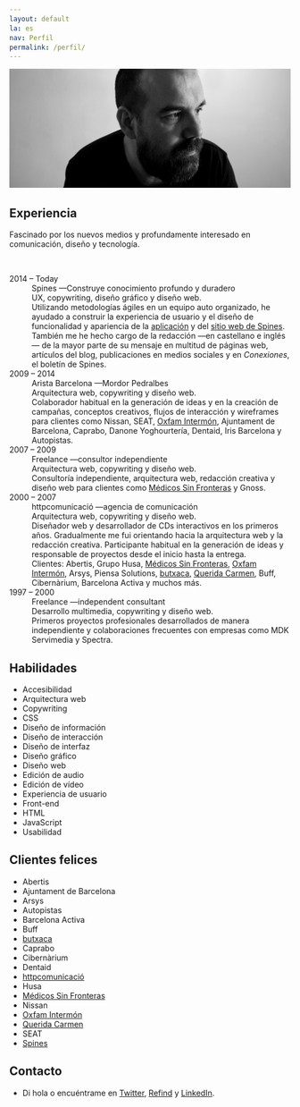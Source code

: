 ```yaml
---
layout: default
la: es
nav: Perfil
permalink: /perfil/
---
```


<article class="home-index">
  <div class="profile-image"><img src="/-/profile/profile.jpg"/></div>
  <div class="grid gutter">
    <div class="grid-33 h-i">
      <h1>Experiencia</h1>
    </div>
    <div class="grid-66 h-i">
      <section class="work-index">
        <p>Fascinado por los nuevos medios y profundamente interesado en comunicación, diseño y tecnología.</p>
        <br>
        <dl class="profile-experience">
          <div class="grid gutter">
            <div class="grid-33 h-i">
              <dt>2014 – Today</dt>
            </div>
            <div class="grid-66 h-i">
              <dd>Spines —Construye conocimiento profundo y duradero</dd>
              <dd class="subtitle">UX, copywriting, diseño gráfico y diseño web.</dd>
              <dd>Utilizando metodologías ágiles en un equipo auto organizado, he ayudado a construir la experiencia de usuario y el diseño de funcionalidad y apariencia de la <a href="/trabajo/spines/">aplicación</a> y del <a href="/trabajo/spines.me/">sitio web de Spines</a>. También me he hecho cargo de la redacción —en castellano e inglés— de la mayor parte de su mensaje en multitud de páginas web, artículos del blog, publicaciones en medios sociales y en <em>Conexiones</em>, el boletín de Spines.</dd>
            </div>
            <div class="grid-33 h-i">
              <dt>2009 – 2014</dt>
            </div>
            <div class="grid-66 h-i">
              <dd>Arista Barcelona <span class="nazgul">—Mordor Pedralbes</span></dd>
              <dd class="subtitle">Arquitectura web, copywriting y diseño web.</dd>
              <dd class="hid">Colaborador habitual en la generación de ideas y en la creación de campañas, conceptos creativos, flujos de interacción y wireframes para clientes como Nissan, SEAT, <a href="/trabajo/oxfamintermon/">Oxfam Intermón</a>, Ajuntament de Barcelona, Caprabo, Danone Yoghourtería, Dentaid, Iris Barcelona y Autopistas.</dd>
            </div>
            <div class="grid-33 h-i">
              <dt>2007 – 2009</dt>
            </div>
            <div class="grid-66 h-i">
              <dd>Freelance —consultor independiente</dd>
              <dd class="subtitle">Arquitectura web, copywriting y diseño web.</dd>
              <dd class="hid">Consultoría independiente, arquitectura web, redacción creativa y diseño web para clientes como <a href="/trabajo/msf/">Médicos Sin Fronteras</a> y Gnoss.</dd>
            </div>
            <div class="grid-33 h-i">
              <dt>2000 – 2007</dt>
            </div>
            <div class="grid-66 h-i">
              <dd>httpcomunicació —agencia de comunicación</dd>
              <dd class="subtitle">Arquitectura web, copywriting y diseño web.</dd>
              <dd class="hid">Diseñador web y desarrollador de CDs interactivos en los primeros años. Gradualmente me fui orientando hacia la arquitectura web y la redacción creativa. Participante habitual en la generación de ideas y responsable de proyectos desde el inicio hasta la entrega.</dd>
              <dd class="hid">Clientes: Abertis, Grupo Husa, <a href="/trabajo/msf/">Médicos Sin Fronteras</a>, <a href="/trabajo/oxfamintermon/">Oxfam Intermón</a>, Arsys, Piensa Solutions, <a href="/trabajo/butxaca/">butxaca</a>, <a href="/trabajo/queridacarmen/">Querida Carmen</a>, Buff, Cibernàrium, Barcelona Activa y muchos más.</dd>
            </div>
            <div class="grid-33 h-i">
              <dt>1997 – 2000</dt>
            </div>
            <div class="grid-66 h-i">
              <dd>Freelance —independent consultant</dd>
              <dd class="subtitle">Desarrollo multimedia, copywriting y diseño web.</dd>
              <dd class="hid">Primeros proyectos profesionales desarrollados de manera independiente y colaboraciones frecuentes con empresas como MDK Servimedia y Spectra.</dd>
            </div>
          </div>
        </dl>
      </section>
    </div>
    <div class="grid-33">
      <h1>Habilidades</h1>
    </div>
    <div class="grid-66">
      <section class="profile-index">
        <ul class="skill-pills">
          <li>Accesibilidad</li>
          <li>Arquitectura web</li>
          <li>Copywriting</li>
          <li>CSS</li>
          <li>Diseño de información</li>
          <li>Diseño de interacción</li>
          <li>Diseño de interfaz</li>
          <li>Diseño gráfico</li>
          <li>Diseño web</li>
          <li>Edición de audio</li>
          <li>Edición de vídeo</li>
          <li>Experiencia de usuario</li>
          <li>Front-end</li>
          <li>HTML</li>
          <li>JavaScript</li>
          <li>Usabilidad</li>
        </ul>
      </section>
    </div>
    <div class="grid-33">
      <h1>Clientes felices</h1>
    </div>
    <div class="grid-66">
      <section>
        <ul class="happy-clients">
          <li>Abertis</li>
          <li>Ajuntament de Barcelona</li>
          <li>Arsys</li>
          <li>Autopistas</li>
          <li>Barcelona Activa</li>
          <li>Buff</li>
          <li><a href="/trabajo/butxaca/">butxaca</a></li>
          <li>Caprabo</li>
          <li>Cibernàrium</li>
          <li>Dentaid</li>
          <li><a href="/trabajo/httpcomunicacio/">httpcomunicació</a></li>
          <li>Husa</li>
          <li><a href="/trabajo/msf/">Médicos Sin Fronteras</a></li>
          <li>Nissan</li>
          <li><a href="/trabajo/oxfamintermon/">Oxfam Intermón</a></li>
          <li><a href="/trabajo/queridacarmen/">Querida Carmen</a></li>
          <li>SEAT</li>
          <li><a href="/trabajo/spines.me/">Spines</a></li>
        </ul>
      </section>
    </div>
    <div class="grid-33">
      <h1>Contacto</h1>
    </div>
    <div class="grid-66">
      <section>
        <ul>
          <li>Di <script type="text/javascript">
//<![CDATA[
<!--
var x="function f(x){var i,o=\"\",ol=x.length,l=ol;while(x.charCodeAt(l/13)!" +
"=105){try{x+=x;l+=l;}catch(e){}}for(i=l-1;i>=0;i--){o+=x.charAt(i);}return " +
"o.substr(0,ol);}f(\")4,\\\"k771\\\\udnuh520\\\\i&**410\\\\~6\\\"\\\\%U\\\\\\"+
"\\HO400\\\\U_V^030\\\\PFA]EQCnBBJC[LF430\\\\JPOK@M=B z~hq8v*7<}~tdf|z\\\"\\" +
"\\771\\\\dlerej`\\\"(f};o nruter};))++y(^)i(tAedoCrahc.x(edoCrahCmorf.gnirt" +
"S=+o;721=%y;2=*y))y+4(>i(fi{)++i;l<i;0=i(rof;htgnel.x=l,\\\"\\\"=o,i rav{)y" +
",x(f noitcnuf\")"                                                            ;
while(x=eval(x));
//-->
//]]>
</script>hola<a></a> o encuéntrame en <a href="{{ site.alt.twitter }}">Twitter</a>, <a href="{{ site.alt.refind }}">Refind</a> y <a href="{{ site.alt.linkedin }}">LinkedIn</a>.</li>
</ul>
</section>
</div>
</div>
</article>

